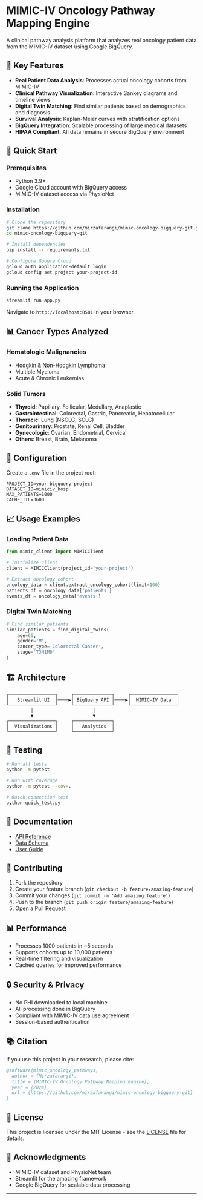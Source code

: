 # MIMIC-IV Oncology Pathway Mapping Engine

A clinical pathway analysis platform that analyzes real oncology patient data from the MIMIC-IV dataset using Google BigQuery.


## 🎯 Key Features

- **Real Patient Data Analysis**: Processes actual oncology cohorts from MIMIC-IV
- **Clinical Pathway Visualization**: Interactive Sankey diagrams and timeline views
- **Digital Twin Matching**: Find similar patients based on demographics and diagnosis
- **Survival Analysis**: Kaplan-Meier curves with stratification options
- **BigQuery Integration**: Scalable processing of large medical datasets
- **HIPAA Compliant**: All data remains in secure BigQuery environment

## 🚀 Quick Start

### Prerequisites

- Python 3.9+
- Google Cloud account with BigQuery access
- MIMIC-IV dataset access via PhysioNet

### Installation

```bash
# Clone the repository
git clone https://github.com/mirzafarangi/mimic-oncology-bigquery-git.git
cd mimic-oncology-bigquery-git

# Install dependencies
pip install -r requirements.txt

# Configure Google Cloud
gcloud auth application-default login
gcloud config set project your-project-id
```

### Running the Application

```bash
streamlit run app.py
```

Navigate to `http://localhost:8501` in your browser.

## 📊 Cancer Types Analyzed

### Hematologic Malignancies
- Hodgkin & Non-Hodgkin Lymphoma
- Multiple Myeloma
- Acute & Chronic Leukemias

### Solid Tumors
- **Thyroid**: Papillary, Follicular, Medullary, Anaplastic
- **Gastrointestinal**: Colorectal, Gastric, Pancreatic, Hepatocellular
- **Thoracic**: Lung (NSCLC, SCLC)
- **Genitourinary**: Prostate, Renal Cell, Bladder
- **Gynecologic**: Ovarian, Endometrial, Cervical
- **Others**: Breast, Brain, Melanoma

## 🔧 Configuration

Create a `.env` file in the project root:

```env
PROJECT_ID=your-bigquery-project
DATASET_ID=mimiciv_hosp
MAX_PATIENTS=1000
CACHE_TTL=3600
```

## 📈 Usage Examples

### Loading Patient Data

```python
from mimic_client import MIMICClient

# Initialize client
client = MIMICClient(project_id='your-project')

# Extract oncology cohort
oncology_data = client.extract_oncology_cohort(limit=100)
patients_df = oncology_data['patients']
events_df = oncology_data['events']
```

### Digital Twin Matching

```python
# Find similar patients
similar_patients = find_digital_twins(
    age=65,
    gender='M',
    cancer_type='Colorectal Cancer',
    stage='T3N1M0'
)
```

## 🏗️ Architecture

```
┌─────────────────┐     ┌──────────────┐     ┌─────────────────┐
│   Streamlit UI  │────▶│ BigQuery API │────▶│  MIMIC-IV Data  │
└─────────────────┘     └──────────────┘     └─────────────────┘
         │                      │
         ▼                      ▼
┌─────────────────┐     ┌──────────────┐
│  Visualizations │     │   Analytics  │
└─────────────────┘     └──────────────┘
```

## 🧪 Testing

```bash
# Run all tests
python -m pytest

# Run with coverage
python -m pytest --cov=.

# Quick connection test
python quick_test.py
```

## 📝 Documentation

- [API Reference](docs/api.md)
- [Data Schema](docs/schema.md)
- [User Guide](docs/user_guide.md)

## 🤝 Contributing

1. Fork the repository
2. Create your feature branch (`git checkout -b feature/amazing-feature`)
3. Commit your changes (`git commit -m 'Add amazing feature'`)
4. Push to the branch (`git push origin feature/amazing-feature`)
5. Open a Pull Request

## 📊 Performance

- Processes 1000 patients in ~5 seconds
- Supports cohorts up to 10,000 patients
- Real-time filtering and visualization
- Cached queries for improved performance

## 🔒 Security & Privacy

- No PHI downloaded to local machine
- All processing done in BigQuery
- Compliant with MIMIC-IV data use agreement
- Session-based authentication

## 📚 Citation

If you use this project in your research, please cite:

```bibtex
@software{mimic_oncology_pathways,
  author = {Mirzafarangi},
  title = {MIMIC-IV Oncology Pathway Mapping Engine},
  year = {2024},
  url = {https://github.com/mirzafarangi/mimic-oncology-bigquery-git}
}
```

## 📄 License

This project is licensed under the MIT License - see the [LICENSE](LICENSE) file for details.

## 🙏 Acknowledgments

- MIMIC-IV dataset and PhysioNet team
- Streamlit for the amazing framework
- Google BigQuery for scalable data processing

---


<!-- Update: 2025-07-23 14:18:44.644452 -->

<!-- Update: 2025-07-23 14:18:44.652111 -->

<!-- Update: 2025-07-23 14:18:44.658370 -->
